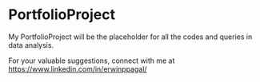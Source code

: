 # PortfolioProject

My PortfolioProject will be the placeholder for all the codes and queries in data analysis.

For your valuable suggestions, connect with me at https://www.linkedin.com/in/erwinppagal/

